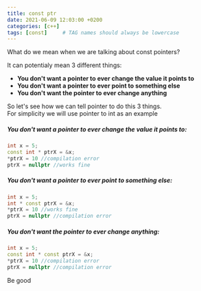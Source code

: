 ```yaml
---
title: const ptr
date: 2021-06-09 12:03:00 +0200
categories: [c++]
tags: [const]     # TAG names should always be lowercase
---
```


What do we mean when we are talking about const pointers?   

It can potentialy mean 3 different things:

* **You don't want a pointer to ever change the value it points to**
* **You don't want a pointer to ever point to something else**
* **You don't want the pointer to ever change anything**

So let's see how we can tell pointer to do this 3 things.  
For simplicity we will use pointer to int as an example

##### **You don't want a pointer to ever change the value it points to:**

```c++
int x = 5;
const int * ptrX = &x;
*ptrX = 10 //compilation error
ptrX = nullptr //works fine
```

##### **You don't want a pointer to ever point to something else:**

```c++
int x = 5;
int * const ptrX = &x;
*ptrX = 10 //works fine
ptrX = nullptr //compilation error 
```

##### **You don't want the pointer to ever change anything:**

```c++
int x = 5;
const int * const ptrX = &x;
*ptrX = 10 //compilation error
ptrX = nullptr //compilation error
```
Be good
